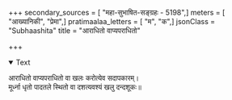 +++
secondary_sources = [ "महा-सुभाषित-सङ्ग्रहः - 5198",]
meters = [ "आख्यानिकी", "प्रेमा",]
pratimaalaa_letters = [ "म", "क",]
jsonClass = "Subhaashita"
title = "आराधितो वाप्यपराधितो"

+++

<details open><summary>Text</summary>

आराधितो वाप्यपराधितो वा खलः करोत्येव सदापकारम्।  
मूर्ध्ना धृतो पादतले स्थितो वा दशत्यवश्यं खलु दन्दशूकः॥
</details>
